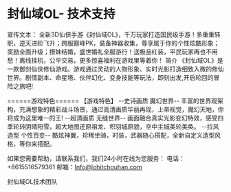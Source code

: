 # 封仙域OL- 技术支持

宣传文本：
全新3D仙侠手游《封仙域OL》，千万玩家打造国民级手游！多重重转职，逆天进阶飞升；跨服巅峰PK，装备神器收集，尊享属于你的个性炫酷形象；奖励全面升级；撩妹结婚，盛世婚礼全服游行！送极品红装，平民玩家再也不用愁！离线挂机，公平交易，更多惊喜福利在游戏里等着你！
简介
《封仙域OL》是一款御剑仙侠修仙游戏。游戏通过灵动的人物形象、实时光影打造细致入微的修仙世界。剧情副本、命星塔、伙伴幻化、变身技能等玩法，即刻出发,开启轮回的冒险之旅吧!

======游戏特色======
【游戏特色】 --史诗画质 魔幻世界-- 丰富的世界观架构，充满想象的精彩战斗场景，通过高清画质华丽再现，上帝视觉，魔幻天地，你将成为这里唯一的王!
--超清画质 无缝世界-- 画面融合真实光影变幻特效，感受四季轮转阴晴阳雪，超大地图还原祖龙、积羽城原貌，空中主城美轮美奂。
--拉风造型 个性百变-- 酷炫神翼，珍稀坐骑，时装，武器随心搭配，全新自定义造型风格，等你来搭配。






如果您需要帮助，请联系我们，我们24小时在线为您服务：
电话：+8615516579361
邮箱：Info@lohitchouhan.com

封仙域OL技术团队


